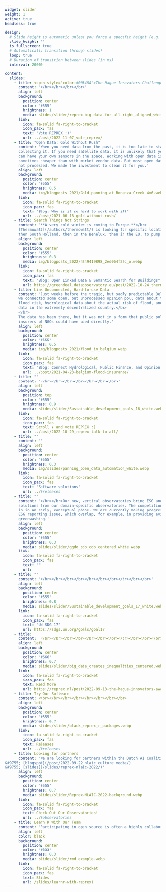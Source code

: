 ```yaml
---
widget: slider
weight: 1
active: true
headless: true

design:
  # Slide height is automatic unless you force a specific height (e.g. '400px')
  slide_height: ''
  is_fullscreen: true
  # Automatically transition through slides?
  loop: true
  # Duration of transition between slides (in ms)
  interval: 20000

content:
  slides:
    - title: <span style="color:#00348A">The Hague Innovators Challenge Finals 2022</span>
      content: '</br></br></br></br>'
      align: left
      background:
        position: center
        color: '#555'
        brightness: 1
        media: slides/slider/reprex-big-data-for-all-right_aligned_white_slide.webp
      link:
        icon: fa-solid fa-right-to-bracket
        icon_pack: fas
        text: "Vote REPREX :)"
        url: ../post/2022-11-07_vote_reprex/
    - title: "Open Data: Gold Without Rush"
      content: 'When you need data from the past, it is too late to start 
      collecting it. If you need satellite data, it is unlikely that you
      can have your own sensors in the space. Working with open data is 
      sometimes cheaper than with market vendor data. But most open data is 
      not processed. We made the investment to clean it for you.'
      align: left
      background:
        position: center
        color: '#555'
        brightness: 0.5
        media: img/blogposts_2021/Gold_panning_at_Bonanza_Creek_4x6.webp
      link:
        icon: fa-solid fa-right-to-bracket
        icon_pack: fas
        text: "Blog: Why is it so hard to work with it?"
        url: ../post/2021-06-18-gold-without-rush/
    - title: Search Things Not Strings
      content: '**A very cold winter is coming to Europe.**</br>
      [Thermowatt](/authors/thermowatt/) is looking for specific locations in the Hague,
      then South Holland, then in the Benelux, then in the EU, to pump out the energy from lukewarm wastewater, protecting both your energy costs, the climate, and the       biodiversity of natural water bodies.</br>'
      align: left
      background:
        position: center
        color: '#555'
        brightness: 0.3
        media: img/blogposts_2022/4249419898_2ed064f29c_o.webp
      link:
        icon: fa-solid fa-right-to-bracket
        icon_pack: fas
        text: "Blog: Open Linked Data & Semantic Search for Buildings"
        url: https://greendeal.dataobservatory.eu/post/2022-10-24_thermowatt/
    - title: Link Unconnected, Hard-to-use Data
      content: 'Just weeks before the tragic, but sadly predictable Belgian floods
      we connected some open, but unprocessed opinion poll data about the perception of 
      flood risk, hydrological data about the actual risk of flood, and public finance 
      data in the extremely decentralized country.</br>
      </br>
      The data has been there, but it was not in a form that public policymakers,
      insurers of NGOs could have used directly.'
      align: left
      background:
        position: center
        color: '#555'
        brightness: 0.5
        media: img/blogposts_2021/flood_in_belgium.webp
      link:
        icon: fa-solid fa-right-to-bracket
        icon_pack: fas
        text: "Blog: Connect Hydrological, Public Finance, and Opinion Poll Data"
        url: ../post/2021-04-23-belgium-flood-insurance/
    - title: ""
      content: '</br></br></br></br></br></br></br>'
      align: left
      background:
        position: top
        color: '#555'
        brightness: 0.9
        media: slides/slider/Sustainable_development_goals_16_white.webp
      link:
        icon: fa-solid fa-right-to-bracket
        icon_pack: fas
        text: Scroll ↡ and vote REPREX :)
        url: ../post/2022-10-29_reprex-talk-to-all/
    - title: ""
      content: ''
      align: left
      background:
        position: center
        color: '#555'
        brightness: 0.3
        media: img/slides/panning_open_data_automation_white.webp
      link:
        icon: fa-solid fa-right-to-bracket
        icon_pack: fas
        text: "Software solutions"
        url: ../#releases
    - title: ""
      content: '</br></br>Our new, vertical observatories bring ESG and antitrust
      solutions from our domain-specific observatories. The competition observatory
      is in an early, conceptual phase. We are currently making progress with the
      ESG reporting issue, which overlap, for example, in providing evidence against
      greenwashing.'
      align: left
      background:
        position: center
        color: '#555'
        brightness: 0.3
        media: slides/slider/ggdo_sdo_cdo_centered_white.webp
      link:
        icon: fa-solid fa-right-to-bracket
        icon_pack: fas
        text: ""
        url:
    - title: ""
      content: '</br></br></br></br></br></br></br></br></br></br>'
      align: left
      background:
        position: center
        color: '#555'
        brightness: 0.8
        media: slides/slider/Sustainable_development_goals_17_white.webp
      link:
        icon: fa-solid fa-right-to-bracket
        icon_pack: fas
        text: "UN SDG 17"
        url: https://sdgs.un.org/goals/goal17
    - title: 
      content:  </br></br></br></br></br></br></br></br></br></br></br></br>
      align: left
      background:
        position: center
        color: '#666'
        brightness: 0.7
        media: slides/slider/big_data_creates_inequalities_centered.webp
      link:
        icon: fa-solid fa-right-to-bracket
        icon_pack: fas
        text: Read More
        url: https://reprex.nl/post/2022-09-13-the-hague-innovators-award/
    - title: Try Our Software
      content: </br></br></br></br></br></br></br></br>
      align: left
      background:
        position: center
        color: '#555'
        brightness: 0.7
        media: slides/slider/black_reprex_r_packages.webp
      link:
        icon: fa-solid fa-right-to-bracket
        icon_pack: fas
        text: Releases
        url: ../#releases
    - title: Looking for partners
      content: 'We are looking for partners within the Dutch AI Coalition Culture and Media Working Group and similar organizations to integrate our data observatories into global knowledge graphs and to use them deploy trustworthy AI.
&#9755; [blogspot](/post/2022-09-22_nlaic_culture_media/) 	
&#9755; [slides](/slides/reprex-nlaic-2022/)'
      align: left
      background:
        position: center
        color: '#555'
        brightness: 0.7
        media: slides/slider/Reprex-NLAIC-2022-background.webp
      link:
        icon: fa-solid fa-right-to-bracket
        icon_pack: fas
        text: Check Out Our Observatories!
        url: ../#observatories  
    - title: Learn R With Our Team
      content: 'Participating in open source is often a highly collaborative experience. We’re encouraged to create in public view, and we’re incentivize to welcome contributions of all kinds from people around the world. This makes the practice of open source as much social as it is technical. [&#9755; slides](/slides/learnr-with-reprex)'
      align: left
      color: black
      background:
        position: center
        color: '#333'
        brightness: 0.3
        media: slides/slider/rmd_example.webp
      link:
        icon: fa-solid fa-right-to-bracket
        icon_pack: fas
        text: Slides
        url: /slides/learnr-with-reprex)
---
```


<!---
    - title: We Are Finalists!
      content: 'Vote for us in The Hague Innovators Award 2022</br>
                Details soon.'
      align: left
      background:
        position: center
        color: '#555'
        brightness: 0.3
        media: slides/slider/DAntal_ImpacCity_PAARD_2_20221028_4x6.webp
      link:
        icon: fa-solid fa-right-to-bracket
        icon_pack: fas
        text: Vote
        url: ../post/2022-09-13-the-hague-innovators-award/
    - title: 🚀  We Are Finalists!
      content: 'Vote for us in The Hague Innovators Award 2022'
      align: left
      background:
        position: center
        color: '#555'
        brightness: 0.5
        media: slides/slider/hague_innovators_award_2022.webp
      link:
        icon: fa-solid fa-right-to-bracket
        icon_pack: fas
        text: Read More
        url: ../post/2022-09-13-the-hague-innovators-award/
    - title: Digital Music Observatory  🎶
      content: 'Our OpenMuse project with distinguished partners will develop the Digital Music Observatory into a European Music Observatory with the support of the European Union'
      align: left
      background:
        position: center
        color: '#555'
        brightness: 0.7
        media: slides/slider/reprex-background.webp
      link:
        icon: fa-solid fa-right-to-bracket
        icon_pack: fas
        text: Check Out Our Observatories!
        url: ../#observatories
    - title: Looking for partners
      content: ''
      align: left
      background:
        position: center
        color: '#555'
        brightness: 0.7
        media: slides/NLAIC_20220922/big_data_for_all_observatories.png
      link:
        icon: fa-solid fa-right-to-bracket
        icon_pack: fas
        text: Check Out Our Observatories!
        url: ../#observatories  
--->
